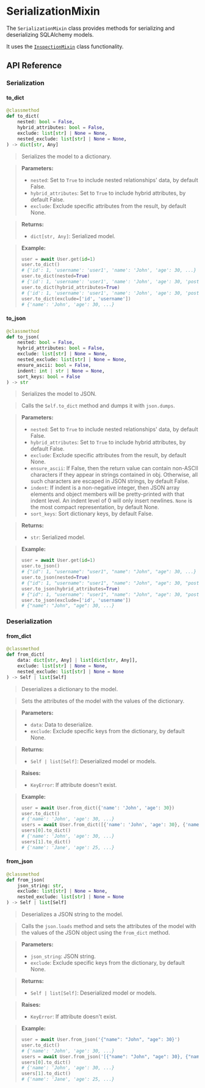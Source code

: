# SerializationMixin

The `SerializationMixin` class provides methods for serializing and deserializing
SQLAlchemy models.

It uses the [`InspectionMixin`](inspection_mixin.md) class functionality.

## API Reference

### Serialization

#### to_dict
```python
@classmethod
def to_dict(
    nested: bool = False,
    hybrid_attributes: bool = False,
    exclude: list[str] | None = None,
    nested_exclude: list[str] | None = None,
) -> dict[str, Any]
```

> Serializes the model to a dictionary.

> **Parameters:**
> - `nested`: Set to `True` to include nested relationships' data, by default False.
> - `hybrid_attributes`: Set to `True` to include hybrid attributes, by default False.
> - `exclude`: Exclude specific attributes from the result, by default None.

> **Returns:**
> - `dict[str, Any]`: Serialized model.

> **Example:**
> ```python
> user = await User.get(id=1)
> user.to_dict()
> # {'id': 1, 'username': 'user1', 'name': 'John', 'age': 30, ...}
> user.to_dict(nested=True)
> # {'id': 1, 'username': 'user1', 'name': 'John', 'age': 30, 'posts': [...], ...}
> user.to_dict(hybrid_attributes=True)
> # {'id': 1, 'username': 'user1', 'name': 'John', 'age': 30, 'posts_count': 3, ...}
> user.to_dict(exclude=['id', 'username'])
> # {'name': 'John', 'age': 30, ...}
> ```

#### to_json
```python
@classmethod
def to_json(
    nested: bool = False,
    hybrid_attributes: bool = False,
    exclude: list[str] | None = None,
    nested_exclude: list[str] | None = None,
    ensure_ascii: bool = False,
    indent: int | str | None = None,
    sort_keys: bool = False
) -> str
```

> Serializes the model to JSON.

> Calls the `Self.to_dict` method and dumps it with `json.dumps`.

> **Parameters:**
> - `nested`: Set to `True` to include nested relationships' data, by default False.
> - `hybrid_attributes`: Set to `True` to include hybrid attributes, by default False.
> - `exclude`: Exclude specific attributes from the result, by default None.
> - `ensure_ascii`: If False, then the return value can contain non-ASCII characters if they appear in strings contained in obj. Otherwise, all such characters are escaped in JSON strings, by default False.
> - `indent`: If indent is a non-negative integer, then JSON array elements and object members will be pretty-printed with that indent level. An indent level of 0 will only insert newlines. `None` is the most compact representation, by default None.
> - `sort_keys`: Sort dictionary keys, by default False.

> **Returns:**
> - `str`: Serialized model.

> **Example:**
> ```python
> user = await User.get(id=1)
> user.to_json()
> # {"id": 1, "username": "user1", "name": "John", "age": 30, ...}
> user.to_json(nested=True)
> # {"id": 1, "username": "user1", "name": "John", "age": 30, "posts": [...], ...}
> user.to_json(hybrid_attributes=True)
> # {"id": 1, "username": "user1", "name": "John", "age": 30, "posts_count": 3, ...}
> user.to_json(exclude=['id', 'username'])
> # {"name": "John", "age": 30, ...}
> ```

### Deserialization

#### from_dict
```python
@classmethod
def from_dict(
    data: dict[str, Any] | list[dict[str, Any]],
    exclude: list[str] | None = None,
    nested_exclude: list[str] | None = None
) -> Self | list[Self]
```

> Deserializes a dictionary to the model.

> Sets the attributes of the model with the values of the dictionary.

> **Parameters:**
> - `data`: Data to deserialize.
> - `exclude`: Exclude specific keys from the dictionary, by default None.

> **Returns:**
> - `Self | list[Self]`: Deserialized model or models.

> **Raises:**
> - `KeyError`: If attribute doesn't exist.

> **Example:**
> ```python
> user = await User.from_dict({'name': 'John', 'age': 30})
> user.to_dict()
> # {'name': 'John', 'age': 30, ...}
> users = await User.from_dict([{'name': 'John', 'age': 30}, {'name': 'Jane', 'age': 25}])
> users[0].to_dict()
> # {'name': 'John', 'age': 30, ...}
> users[1].to_dict()
> # {'name': 'Jane', 'age': 25, ...}
> ```

#### from_json
```python
@classmethod
def from_json(
    json_string: str,
    exclude: list[str] | None = None,
    nested_exclude: list[str] | None = None
) -> Self | list[Self]
```

> Deserializes a JSON string to the model.

> Calls the `json.loads` method and sets the attributes of the model
> with the values of the JSON object using the `from_dict` method.

> **Parameters:**
> - `json_string`: JSON string.
> - `exclude`: Exclude specific keys from the dictionary, by default None.

> **Returns:**
> - `Self | list[Self]`: Deserialized model or models.

> **Raises:**
> - `KeyError`: If attribute doesn't exist.

> **Example:**
> ```python
> user = await User.from_json('{"name": "John", "age": 30}')
> user.to_dict()
> # {'name': 'John', 'age': 30, ...}
> users = await User.from_json('[{"name": "John", "age": 30}, {"name": "Jane", "age": 25}]')
> users[0].to_dict()
> # {'name': 'John', 'age': 30, ...}
> users[1].to_dict()
> # {'name': 'Jane', 'age': 25, ...}
> ```
